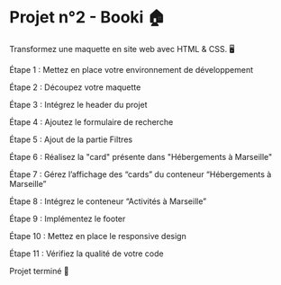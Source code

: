 # Projet n°2 - Booki 🏠

Transformez une maquette en site web avec HTML & CSS. 🖥️

Étape 1 : Mettez en place votre environnement de développement

Étape 2 : Découpez votre maquette 

Étape 3 : Intégrez le header du projet

Étape 4 : Ajoutez le formulaire de recherche

Étape 5 : Ajout de la partie Filtres

Étape 6 : Réalisez la "card" présente dans "Hébergements à Marseille"

Étape 7 : Gérez l’affichage des “cards” du conteneur “Hébergements à Marseille”

Étape 8 : Intégrez le conteneur “Activités à Marseille”

Étape 9 : Implémentez le footer

Étape 10 : Mettez en place le responsive design

Étape 11 : Vérifiez la qualité de votre code

Projet terminé 🎉
